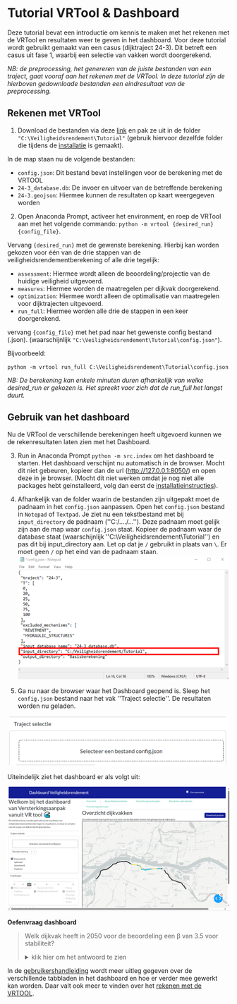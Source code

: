 # Tutorial VRTool & Dashboard

Deze tutorial bevat een introductie om kennis te maken met het rekenen met de VRTool en resultaten weer te geven in het dashboard.
Voor deze tutorial wordt gebruikt gemaakt van een casus (dijktraject 24-3). Dit betreft een casus uit fase 1, waarbij een selectie van vakken wordt doorgerekend. 

 *NB: de preprocessing, het genereren van de juiste bestanden van een traject, gaat vooraf aan het rekenen met de VRTool. In deze tutorial zijn de hierboven gedownloade bestanden een eindresultaat van de preprocessing.*

## Rekenen met VRTool

1. Download de bestanden via deze [link](https://github.com/Deltares-research/VrtoolDocumentation/raw/main/vrtool_docs/Bestanden/Tutorial/24-3.zip) en pak ze uit in de folder ``"C:\Veiligheidsrendement\Tutorial"`` (gebruik hiervoor dezelfde folder die tijdens de [installatie](../Installaties/index.rst) is gemaakt).

In de map staan nu de volgende bestanden:
- ``config.json``: Dit bestand bevat instellingen voor de berekening met de VRTOOL
- ``24-3_database.db``: De invoer en uitvoer van de betreffende berekening
- ``24-3.geojson``: Hiermee kunnen de resultaten op kaart weergegeven worden

2. Open Anaconda Prompt, activeer het environment, en roep de VRTool aan met het volgende commando: 
``python -m vrtool {desired_run} {config_file}``. 

Vervang ``{desired_run}`` met de gewenste berekening. Hierbij kan worden gekozen voor één van de drie stappen van de veiligheidsrendementberekening of alle drie tegelijk:

- ``assessment``: Hiermee wordt alleen de beoordeling/projectie van de huidige veiligheid uitgevoerd.
- ``measures``: Hiermee worden de maatregelen per dijkvak doorgerekend.
- ``optimization``: Hiermee wordt alleen de optimalisatie van maatregelen voor dijktrajecten uitgevoerd.
- ``run_full``: Hiermee worden alle drie de stappen in een keer doorgerekend.

vervang ``{config_file}`` met het pad naar het gewenste config bestand (.json). (waarschijnlijk  ``"C:\Veiligheidsrendement\Tutorial\config.json"``). 

Bijvoorbeeld:
```
python -m vrtool run_full C:\Veiligheidsrendement\Tutorial\config.json
```

*NB: De berekening kan enkele minuten duren afhankelijk van welke desired_run er gekozen is. Het spreekt voor zich dat de run_full het langst duurt.*

## Gebruik van het dashboard

Nu de VRTool de verschillende berekeningen heeft uitgevoerd kunnen we de rekenresultaten laten zien met het Dashboard.

3.  Run in Anaconda Prompt ``python -m src.index`` om het dashboard te starten. Het dashboard verschijnt nu automatisch in de browser. Mocht dit niet gebeuren, kopieer dan de url (http://127.0.0.1:8050/) en open deze in je browser. (Mocht dit niet werken omdat je nog niet alle packages hebt geinstalleerd, volg dan eerst de [installatieinstructies](../Installaties/index.rst)).

4. Afhankelijk van de folder waarin de bestanden zijn uitgepakt moet de padnaam in het ``config.json`` aanpassen. Open het ``config.json`` bestand in ``Notepad`` of ``Textpad``. Je ziet nu een tekstbestand met bij ``input_directory`` de padnaam (''C:/..../...''). Deze padnaam moet gelijk zijn aan de map waar ``config.json`` staat. Kopieer de padnaam waar de database staat (waarschijnlijk ''C:\Veiligheidsrendement\Tutorial'') en pas dit bij input_directory aan. Let op dat je ``/`` gebruikt in plaats van ``\``. Er moet geen ``/`` op het eind van de padnaam staan.
![](img/config.png)

5. Ga nu naar de browser waar het Dashboard geopend is. Sleep het ``config.json`` bestand naar het vak ''Traject selectie''. De resultaten worden nu geladen. 

![](img/Traject_selectie.png)

Uiteindelijk ziet het dashboard er als volgt uit:

![](img/voorbeeldDashboard.png)

**Oefenvraag dashboard**

>Welk dijkvak heeft in 2050 voor de beoordeling een β van 3.5 voor stabiliteit?
    <details>
    <summary>klik hier om het antwoord te zien</summary>
     <p style="background-color: blackgrey; color: black;">dijkvak 24.</p>
    </details>

In de [gebruikershandleiding](../Gebruikershandleiding/Postprocessing/index.rst) wordt meer uitleg gegeven over de verschillende tabbladen in het dashboard en hoe er verder mee gewerkt kan worden. Daar valt ook meer te vinden over het [rekenen met de VRTOOL](../Gebruikershandleiding/VRTool/index.rst).
